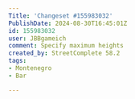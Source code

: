 ```yaml
---
Title: 'Changeset #155983032'
PublishDate: 2024-08-30T16:45:01Z
id: 155983032
user: JBBgameich
comment: Specify maximum heights
created_by: StreetComplete 58.2
tags:
- Montenegro
- Bar

---
```

